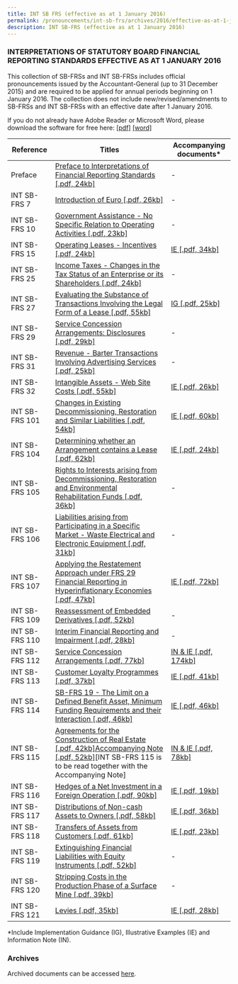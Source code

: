 ```yaml
---
title: INT SB FRS (effective as at 1 January 2016)
permalink: /pronouncements/int-sb-frs/archives/2016/effective-as-at-1-january-2016/
description: INT SB-FRS (effective as at 1 January 2016)
---
```

### INTERPRETATIONS OF STATUTORY BOARD FINANCIAL REPORTING STANDARDS EFFECTIVE AS AT 1 JANUARY 2016

This collection of SB-FRSs and INT SB-FRSs includes official pronouncements issued by the Accountant-General (up to 31 December 2015) and are required to be applied for annual periods beginning on 1 January 2016. The collection does not include new/revised/amendments to SB-FRSs and INT SB-FRSs with an effective date after 1 January 2016.

If you do not already have Adobe Reader or Microsoft Word, please download the software for free here: [\[pdf\]](http://www.adobe.com/products/acrobat/readstep2.html) [\[word\]](http://www.microsoft.com/downloads/details.aspx?FamilyID=95e24c87-8732-48d5-8689-ab826e7b8fdf&DisplayLang=en)

| Reference | Titles | Accompanying documents\* |
| -------- | -------- | -------- |
| Preface | [Preface to Interpretations of Financial Reporting Standards [.pdf, 24kb]](/files/Docs/Default%20Source/Int%20Sb%20Frs/Effective%20As%20At%201%20January%202016/int_sb-frs_preface.pdf) | - |
| INT SB-FRS 7 | [Introduction of Euro [.pdf, 26kb]](/files/Docs/Default%20Source/Int%20Sb%20Frs/Effective%20As%20At%201%20January%202016/int_sb-frs_7_(2016).pdf) | - |
| INT SB-FRS 10 | [Government Assistance - No Specific Relation to Operating Activities [.pdf, 23kb]](/files/Docs/Default%20Source/Int%20Sb%20Frs/Effective%20As%20At%201%20January%202016/int_sb-frs_10_(2016).pdf) | - |
| INT SB-FRS 15 | [Operating Leases - Incentives [.pdf, 24kb]](/files/Docs/Default%20Source/Int%20Sb%20Frs/Effective%20As%20At%201%20January%202016/int_sb-frs_15_(2016).pdf) | [IE [.pdf, 34kb]](/files/Docs/Default%20Source/Int%20Sb%20Frs/Effective%20As%20At%201%20January%202016/int_sb-frs_15_ie_(2016).pdf) |
| INT SB-FRS 25 | [Income Taxes - Changes in the Tax Status of an Enterprise or its Shareholders [.pdf, 24kb]](/files/Docs/Default%20Source/Int%20Sb%20Frs/Effective%20As%20At%201%20January%202016/int_sb-frs_25_(2016).pdf) | - |
| INT SB-FRS 27 | [Evaluating the Substance of Transactions Involving the Legal Form of a Lease [.pdf, 55kb]](/files/Docs/Default%20Source/Int%20Sb%20Frs/Effective%20As%20At%201%20January%202016/int_sb-frs_27_(2016).pdf) | [IG [.pdf, 25kb]](/files/Docs/Default%20Source/Int%20Sb%20Frs/Effective%20As%20At%201%20January%202016/int_sb-frs_27_ig_(2016).pdf) |
| INT SB-FRS 29 | [Service Concession Arrangements: Disclosures [.pdf, 29kb]](/files/Docs/Default%20Source/Int%20Sb%20Frs/Effective%20As%20At%201%20January%202016/int_sb-frs_29_(2016).pdf) | - |
| INT SB-FRS 31 | [Revenue - Barter Transactions Involving Advertising Services [.pdf, 25kb]](/files/Docs/Default%20Source/Int%20Sb%20Frs/Effective%20As%20At%201%20January%202016/int_sb-frs_31_(2016).pdf) | - |
| INT SB-FRS 32 | [Intangible Assets - Web Site Costs [.pdf, 55kb]](/files/Docs/Default%20Source/Int%20Sb%20Frs/Effective%20As%20At%201%20January%202016/int_sb-frs_32_(2016).pdf) | [IE [.pdf, 26kb]](/files/Docs/Default%20Source/Int%20Sb%20Frs/Effective%20As%20At%201%20January%202016/int_sb-frs_32_ie_(2016).pdf) |
| INT SB-FRS 101 | [Changes in Existing Decommissioning, Restoration and Similar Liabilities [.pdf, 54kb]	](/files/Docs/Default%20Source/Int%20Sb%20Frs/Effective%20As%20At%201%20January%202016/int_sb-frs_101_(2016).pdf) | [IE [.pdf, 60kb]](/files/Docs/Default%20Source/Int%20Sb%20Frs/Effective%20As%20At%201%20January%202016/int_sb-frs_101_ie_(2016).pdf) |
| INT SB-FRS 104 | [Determining whether an Arrangement contains a Lease [.pdf, 62kb]](/files/Docs/Default%20Source/Int%20Sb%20Frs/Effective%20As%20At%201%20January%202016/int_sb-frs_104_(2016).pdf) | [IE [.pdf, 24kb]](/files/Docs/Default%20Source/Int%20Sb%20Frs/Effective%20As%20At%201%20January%202016/int_sb-frs_104_ie_(2016).pdf) |
| INT SB-FRS 105 | [Rights to Interests arising from Decommissioning, Restoration and Environmental Rehabilitation Funds [.pdf, 36kb]](/files/Docs/Default%20Source/Int%20Sb%20Frs/Effective%20As%20At%201%20January%202016/int_sb-frs_105_(2016).pdf) | - |
| INT SB-FRS 106 | [Liabilities arising from Participating in a Specific Market - Waste Electrical and Electronic Equipment [.pdf, 31kb]](/files/Docs/Default%20Source/Int%20Sb%20Frs/Effective%20As%20At%201%20January%202016/int_sb-frs_106_(2016).pdf) | - |
| INT SB-FRS 107 | [Applying the Restatement Approach under FRS 29 Financial Reporting in Hyperinflationary Economies [.pdf, 47kb]](/files/Docs/Default%20Source/Int%20Sb%20Frs/Effective%20As%20At%201%20January%202016/int_sb-frs_107_(2016).pdf) | [IE [.pdf, 72kb]](/files/Docs/Default%20Source/Int%20Sb%20Frs/Effective%20As%20At%201%20January%202016/int_sb-frs_107_ie_(2016).pdf) |
| INT SB-FRS 109 | [Reassessment of Embedded Derivatives [.pdf, 52kb]](/files/Docs/Default%20Source/Int%20Sb%20Frs/Effective%20As%20At%201%20January%202016/int_sb-frs_109_(2016).pdf) | - |
| INT SB-FRS 110 | [Interim Financial Reporting and Impairment [.pdf, 28kb]](/files/Docs/Default%20Source/Int%20Sb%20Frs/Effective%20As%20At%201%20January%202016/int_sb-frs_110_(2016).pdf) | - |
| INT SB-FRS 112 | [Service Concession Arrangements [.pdf, 77kb]](/files/Docs/Default%20Source/Int%20Sb%20Frs/Effective%20As%20At%201%20January%202016/int_sb-frs_112_(2016).pdf) | [IN & IE [.pdf, 174kb]](/files/Docs/Default%20Source/Int%20Sb%20Frs/Effective%20As%20At%201%20January%202016/int_sb-frs_112_info-note-ie_(2016).pdf) |
| INT SB-FRS 113 | [Customer Loyalty Programmes [.pdf, 37kb]](/files/Docs/Default%20Source/Int%20Sb%20Frs/Effective%20As%20At%201%20January%202016/int_sb-frs_113_(2016).pdf) | [IE [.pdf, 41kb]](/files/Docs/Default%20Source/Int%20Sb%20Frs/Effective%20As%20At%201%20January%202016/int_sb-frs_113_ie_(2016).pdf) |
| INT SB-FRS 114 | [SB-FRS 19 - The Limit on a Defined Benefit Asset, Minimum Funding Requirements and their Interaction [.pdf, 46kb]](/files/Docs/Default%20Source/Int%20Sb%20Frs/Effective%20As%20At%201%20January%202016/int_sb-frs_114_(2016).pdf) | [IE [.pdf, 46kb]](/files/Docs/Default%20Source/Int%20Sb%20Frs/Effective%20As%20At%201%20January%202016/int_sb-frs_114_ie_(2016).pdf) |
| INT SB-FRS 115 | [Agreements for the Construction of Real Estate [.pdf, 42kb]](/files/Docs/Default%20Source/Int%20Sb%20Frs/Effective%20As%20At%201%20January%202016/int_sb-frs_115_(2016).pdf)[Accompanying Note [.pdf, 52kb]](/files/Docs/Default%20Source/Int%20Sb%20Frs/Effective%20As%20At%201%20January%202016/int_sb-frs_115_an_(2016).pdf)\[INT SB-FRS 115 is to be read together with the Accompanying Note\] | [IN & IE [.pdf, 78kb]](/files/Docs/Default%20Source/Int%20Sb%20Frs/Effective%20As%20At%201%20January%202016/int_sb-frs_115_info-note-ie_(2016).pdf) |
| INT SB-FRS 116 | [Hedges of a Net Investment in a Foreign Operation [.pdf, 90kb]](/files/Docs/Default%20Source/Int%20Sb%20Frs/Effective%20As%20At%201%20January%202016/int_sb-frs_116_(2016).pdf) | [IE [.pdf, 19kb]](/files/Docs/Default%20Source/Int%20Sb%20Frs/Effective%20As%20At%201%20January%202016/int_sb-frs_116_ie_(2016).pdf) |
| INT SB-FRS 117 | [Distributions of Non-cash Assets to Owners [.pdf, 58kb]](/files/Docs/Default%20Source/Int%20Sb%20Frs/Effective%20As%20At%201%20January%202016/int_sb-frs_117_(2016).pdf) | [IE [.pdf, 36kb]](/files/Docs/Default%20Source/Int%20Sb%20Frs/Effective%20As%20At%201%20January%202016/int_sb-frs_117_ie_(2016).pdf) |
| INT SB-FRS 118 | [Transfers of Assets from Customers [.pdf, 61kb]](/files/Docs/Default%20Source/Int%20Sb%20Frs/Effective%20As%20At%201%20January%202016/int_sb-frs_118_(2016).pdf) | [IE [.pdf, 23kb]](/files/Docs/Default%20Source/Int%20Sb%20Frs/Effective%20As%20At%201%20January%202016/int_sb-frs_118_ie_(2016).pdf) |
| INT SB-FRS 119 | [Extinguishing Financial Liabilities with Equity Instruments [.pdf, 52kb]](/files/Docs/Default%20Source/Int%20Sb%20Frs/Effective%20As%20At%201%20January%202016/int_sb-frs_119_(2016).pdf) | - |
| INT SB-FRS 120 | [Stripping Costs in the Production Phase of a Surface Mine [.pdf, 39kb]](/files/Docs/Default%20Source/Int%20Sb%20Frs/Effective%20As%20At%201%20January%202016/int_sb-frs_120_(2016).pdf) | - |
| INT SB-FRS 121 | [Levies [.pdf, 35kb]](/files/Docs/Default%20Source/Int%20Sb%20Frs/Effective%20As%20At%201%20January%202016/int_sb-frs_121_(2016).pdf) | [IE [.pdf, 28kb]](/files/Docs/Default%20Source/Int%20Sb%20Frs/Effective%20As%20At%201%20January%202016/int_sb-frs_121_ie_(2016).pdf) |

\*Include Implementation Guidance (IG), Illustrative Examples (IE) and Information Note (IN).

### Archives 

Archived documents can be accessed [here](/pronouncements/interpretations-of-sb-frs/archives/).